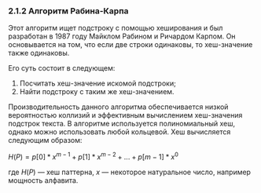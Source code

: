 ### 2.1.2 Алгоритм Рабина-Карпа

Этот алгоритм ищет подстроку с помощью хеширования и был разработан в 1987 году Майклом Рабином и Ричардом Карпом. Он основывается на том, что если две строки одинаковы, то хеш-значение также одинаковы.

Его суть состоит в следующем:
  1. Посчитать хеш-значение искомой подстроки;
  2. Найти подстроку с таким же хеш-значением.


Производительность данного алгоритма обеспечивается низкой вероятностью коллизий и эффективным вычислением хеш-значения подстрок текста. В алгоритме используется полиномиальный хеш, однако можно использовать любой кольцевой.
Хеш вычисляется следующим образом:

$H(P) = p[0] * x^{m-1} + p[1] * x^{m-2} + ... + p[m-1] * x^0$

где $H(P)$ — хеш паттерна, $x$ — некоторое натуральное число, например мощность алфавита.

